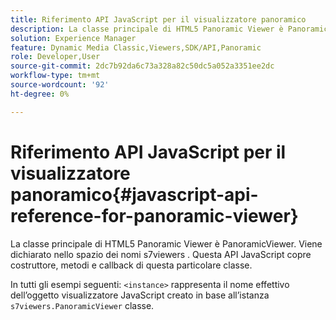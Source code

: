 ```yaml
---
title: Riferimento API JavaScript per il visualizzatore panoramico
description: La classe principale di HTML5 Panoramic Viewer è PanoramicViewer. Viene dichiarato nello spazio dei nomi s7viewers . Questa API JavaScript copre costruttore, metodi e callback di questa particolare classe.
solution: Experience Manager
feature: Dynamic Media Classic,Viewers,SDK/API,Panoramic
role: Developer,User
source-git-commit: 2dc7b92da6c73a328a82c50dc5a052a3351ee2dc
workflow-type: tm+mt
source-wordcount: '92'
ht-degree: 0%

---
```


# Riferimento API JavaScript per il visualizzatore panoramico{#javascript-api-reference-for-panoramic-viewer}

La classe principale di HTML5 Panoramic Viewer è PanoramicViewer. Viene dichiarato nello spazio dei nomi s7viewers . Questa API JavaScript copre costruttore, metodi e callback di questa particolare classe.

In tutti gli esempi seguenti: `<instance>` rappresenta il nome effettivo dell’oggetto visualizzatore JavaScript creato in base all’istanza `s7viewers.PanoramicViewer` classe.
